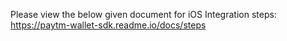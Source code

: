 Please view the below given document for iOS Integration steps:
https://paytm-wallet-sdk.readme.io/docs/steps
